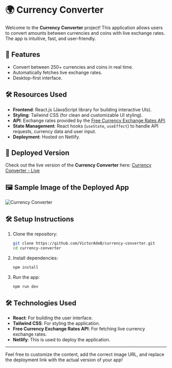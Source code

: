 
# 🌍 Currency Converter

Welcome to the **Currency Converter** project! This application allows users to convert amounts between currencies and coins with live exchange rates. The app is intuitive, fast, and user-friendly.

## 🚀 Features

- Convert between 250+ currencies and coins in real time.
- Automatically fetches live exchange rates.
- Desktop-first interface.

## 🛠️ Resources Used

- **Frontend**: React.js (JavaScript library for building interactive UIs).
- **Styling**: Tailwind CSS (for clean and customizable UI styling).
- **API**: Exchange rates provided by the [Free Currency Exchange Rates API](https://github.com/fawazahmed0/exchange-api?tab=readme-ov-file).
- **State Management**: React hooks (`useState`, `useEffect`) to handle API requests, currency data and user input.
- **Deployment**: Hosted on Netlify.

## 🚀 Deployed Version

Check out the live version of the **Currency Converter** here: [Currency Converter - Live](https://currency-crypto-conv.netlify.app/)  

## 🖼️ Sample Image of the Deployed App

![Currency Converter]([https://imgur.com/a/cjmZb9y](https://imgur.com/a/currencyconverter-cjmZb9y))

## 🛠️ Setup Instructions

1. Clone the repository:
   ```bash
   git clone https://github.com/VictorAdeB/currency-converter.git
   cd currency-converter
   ```

2. Install dependencies:
   ```bash
   npm install
   ```

3. Run the app:
   ```bash
   npm run dev
   ```

## 🛠️ Technologies Used

- **React**: For building the user interface.
- **Tailwind CSS**: For styling the application.
- **Free Currency Exchange Rates API**: For fetching live currency exchange rates.
- **Netlify**: This is used to deploy the application.

---

Feel free to customize the content, add the correct image URL, and replace the deployment link with the actual version of your app!
